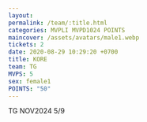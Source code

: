 ```yaml
---
layout: 
permalink: /team/:title.html
categories: MVPLI MVPD1024 POINTS
maincover: /assets/avatars/male1.webp
tickets: 2
date: 2020-08-29 10:29:20 +0700
title: KORE
team: TG
MVPS: 5
sex: female1
POINTS: "50"
---
```

TG NOV2024 5/9